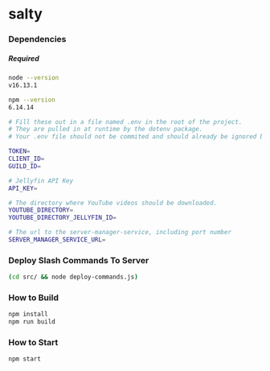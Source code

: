 # salty

### Dependencies

##### Required

```sh
node --version
v16.13.1

npm --version
6.14.14
```

```sh
# Fill these out in a file named .env in the root of the project.
# They are pulled in at runtime by the dotenv package.
# Your .env file should not be commited and should already be ignored by .gitignore.

TOKEN=
CLIENT_ID=
GUILD_ID=

# Jellyfin API Key
API_KEY=

# The directory where YouTube videos should be downloaded.
YOUTUBE_DIRECTORY=
YOUTUBE_DIRECTORY_JELLYFIN_ID=

# The url to the server-manager-service, including port number
SERVER_MANAGER_SERVICE_URL=
```

### Deploy Slash Commands To Server

```sh
(cd src/ && node deploy-commands.js)
```

### How to Build

```sh
npm install
npm run build
```

### How to Start

```sh
npm start
```
